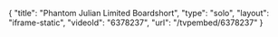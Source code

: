 {
    "title": "Phantom Julian Limited Boardshort",
    "type": "solo",
    "layout": "iframe-static",
    "videoId": "6378237",
    "url": "\/tvpembed\/6378237"
}